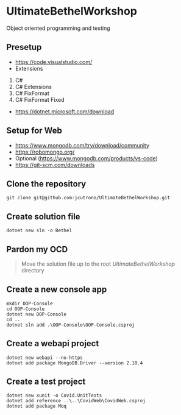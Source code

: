 # UltimateBethelWorkshop
Object oriented programming and testing

## Presetup
* https://code.visualstudio.com/
* Extensions
1. C#
2. C# Extensions
3. C# FixFormat
4. C# FixFormat Fixed
* https://dotnet.microsoft.com/download

## Setup for Web
* https://www.mongodb.com/try/download/community
* https://robomongo.org/
* Optional (https://www.mongodb.com/products/vs-code)
* https://git-scm.com/downloads

## Clone the repository
    git clone git@github.com:jcutrono/UltimateBethelWorkshop.git

## Create solution file
    dotnet new sln -o Bethel

## Pardon my OCD
> Move the solution file up to the root *UltimateBethelWorkshop* directory

## Create a new console app
    mkdir OOP-Console
    cd OOP-Console
    dotnet new OOP-Console
    cd ..
    dotnet sln add .\OOP-Console\OOP-Console.csproj

## Create a webapi project
    dotnet new webapi --no-https
    dotnet add package MongoDB.Driver --version 2.10.4

## Create a test project
    dotnet new xunit -o Covid.UnitTests
    dotnet add reference ..\..\CovidWeb\CovidWeb.csproj
    dotnet add package Moq